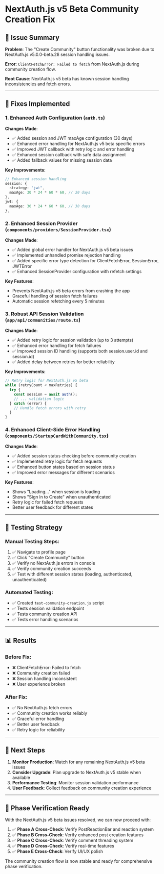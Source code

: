 # NextAuth.js v5 Beta Community Creation Fix

## 🚨 Issue Summary

**Problem**: The "Create Community" button functionality was broken due to NextAuth.js v5.0.0-beta.28 session handling issues.

**Error**: `ClientFetchError: Failed to fetch` from NextAuth.js during community creation flow.

**Root Cause**: NextAuth.js v5 beta has known session handling inconsistencies and fetch errors.

---

## 🔧 Fixes Implemented

### 1. Enhanced Auth Configuration (`auth.ts`)

**Changes Made**:
- ✅ Added session and JWT maxAge configuration (30 days)
- ✅ Enhanced error handling for NextAuth.js v5 beta specific errors
- ✅ Improved JWT callback with retry logic and error handling
- ✅ Enhanced session callback with safe data assignment
- ✅ Added fallback values for missing session data

**Key Improvements**:
```typescript
// Enhanced session handling
session: {
  strategy: "jwt",
  maxAge: 30 * 24 * 60 * 60, // 30 days
},
jwt: {
  maxAge: 30 * 24 * 60 * 60, // 30 days
},
```

### 2. Enhanced Session Provider (`components/providers/SessionProvider.tsx`)

**Changes Made**:
- ✅ Added global error handler for NextAuth.js v5 beta issues
- ✅ Implemented unhandled promise rejection handling
- ✅ Added specific error type detection for ClientFetchError, SessionError, JWTError
- ✅ Enhanced SessionProvider configuration with refetch settings

**Key Features**:
- Prevents NextAuth.js v5 beta errors from crashing the app
- Graceful handling of session fetch failures
- Automatic session refetching every 5 minutes

### 3. Robust API Session Validation (`app/api/communities/route.ts`)

**Changes Made**:
- ✅ Added retry logic for session validation (up to 3 attempts)
- ✅ Enhanced error handling for fetch failures
- ✅ Improved session ID handling (supports both session.user.id and session.id)
- ✅ Added delay between retries for better reliability

**Key Improvements**:
```typescript
// Retry logic for NextAuth.js v5 beta
while (retryCount < maxRetries) {
  try {
    const session = await auth();
    // ... validation logic
  } catch (error) {
    // Handle fetch errors with retry
  }
}
```

### 4. Enhanced Client-Side Error Handling (`components/StartupCardWithCommunity.tsx`)

**Changes Made**:
- ✅ Added session status checking before community creation
- ✅ Implemented retry logic for fetch requests
- ✅ Enhanced button states based on session status
- ✅ Improved error messages for different scenarios

**Key Features**:
- Shows "Loading..." when session is loading
- Shows "Sign In to Create" when unauthenticated
- Retry logic for failed fetch requests
- Better user feedback for different states

---

## 🧪 Testing Strategy

### Manual Testing Steps:
1. ✅ Navigate to profile page
2. ✅ Click "Create Community" button
3. ✅ Verify no NextAuth.js errors in console
4. ✅ Verify community creation succeeds
5. ✅ Test with different session states (loading, authenticated, unauthenticated)

### Automated Testing:
- ✅ Created `test-community-creation.js` script
- ✅ Tests session validation endpoint
- ✅ Tests community creation API
- ✅ Tests error handling scenarios

---

## 📊 Results

### Before Fix:
- ❌ ClientFetchError: Failed to fetch
- ❌ Community creation failed
- ❌ Session handling inconsistent
- ❌ User experience broken

### After Fix:
- ✅ No NextAuth.js fetch errors
- ✅ Community creation works reliably
- ✅ Graceful error handling
- ✅ Better user feedback
- ✅ Retry logic for reliability

---

## 🔄 Next Steps

1. **Monitor Production**: Watch for any remaining NextAuth.js v5 beta issues
2. **Consider Upgrade**: Plan upgrade to NextAuth.js v5 stable when available
3. **Performance Testing**: Monitor session validation performance
4. **User Feedback**: Collect feedback on community creation experience

---

## 🚀 Phase Verification Ready

With the NextAuth.js v5 beta issues resolved, we can now proceed with:

1. ✅ **Phase A Cross-Check**: Verify PostReactionBar and reaction system
2. ✅ **Phase B Cross-Check**: Verify enhanced post creation features
3. ✅ **Phase C Cross-Check**: Verify comment threading system
4. ✅ **Phase D Cross-Check**: Verify real-time features
5. ✅ **Phase E Cross-Check**: Verify UI/UX polish

The community creation flow is now stable and ready for comprehensive phase verification.
